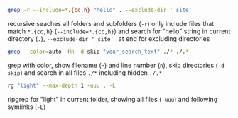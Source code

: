 ```sh
grep -r --include=*.{cc,h} "hello" . --exclude-dir '_site'
```

recursive seaches all folders and subfolders (`-r`) only include files that match `*.{cc,h}` (`--include=*.{cc,h}`) and search for "hello" string in current directory (`.`), `--exclude-dir '_site' ` at end for excluding directories

```sh
grep --color=auto -Hn -d skip "your_search_text" ./* ./.*
```

grep with color, show filename (`H`) and line number (`n`), skip directories (`-d skip`) and search in all files `./*` including hidden `./.*`

```sh
rg "light" --max-depth 1 -uuu . -L
```

ripgrep for "light" in current folder, showing all files (`-uuu`) and following symlinks (`-L`)
